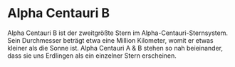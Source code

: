 # Alpha Centauri B

Alpha Centauri B ist der zweitgrößte Stern im Alpha-Centauri-Sternsystem. Sein
Durchmesser beträgt etwa eine Million Kilometer, womit er etwas kleiner als die
Sonne ist. Alpha Centauri A & B stehen so nah beieinander, dass sie uns
Erdlingen als ein einzelner Stern erscheinen.
